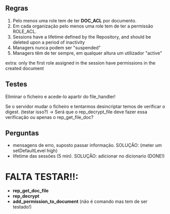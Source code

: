 ## Regras

1. Pelo menos uma role tem de ter **DOC_ACL** por documento.
2. Em cada organização pelo menos uma role tem de ter a permissão ROLE_ACL.
3. Sessions have a lifetime defined by the Repository, and should be deleted upon a period of inactivity
4. Managers nunca podem ser "suspended"
5. Managers têm de ter sempre, em qualquer altura um utilizador "active"

extra: only the first role assigned in the session have permissions in the created document

## Testes

Eliminar o ficheiro e acede-lo apartir do file_handler!

Se o servidor mudar o ficheiro e tentarmos desincriptar temos de verificar o digest. (testar isso?)
 -> Será que o rep_decrypt_file deve fazer essa verificação ou apenas o rep_get_file_doc?
 
## Perguntas 

 - mensagens de erro, suposto passar informação. SOLUÇÃO: (meter um setDefaultLevel high)
 - lifetime das sessões (5 min). SOLUÇÃO: adicionar no dicionario (DONE!)

# FALTA TESTAR!!:
 - **rep_get_doc_file** 
 - **rep_decrypt**
- **add_permission_to_document** (não é comando mas tem de ser testado!)

